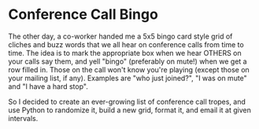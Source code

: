# Conference Call Bingo
The other day, a co-worker handed me a 5x5 bingo card style grid of cliches and buzz words that we all hear on conference calls from time to time. The idea is to mark the appropriate box when we hear OTHERS on your calls say them, and yell "bingo" (preferably on mute!) when we get a row filled in. Those on the call won't know you're playing (except those on your mailing list, if any). Examples are "who just joined?", "I was on mute" and "I have a hard stop".

So I decided to create an ever-growing list of conference call tropes, and use Python to randomize it, build a new grid, format it, and email it at given intervals.
